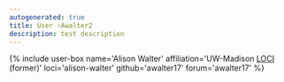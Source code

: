 ```yaml
---
autogenerated: true
title: User ›Awalter2
description: test description
---
```


{% include user-box name='Alison Walter' affiliation='UW-Madison [LOCI](/orgs/loci) (former)' loci='alison-walter' github='awalter17' forum='awalter17' %}
